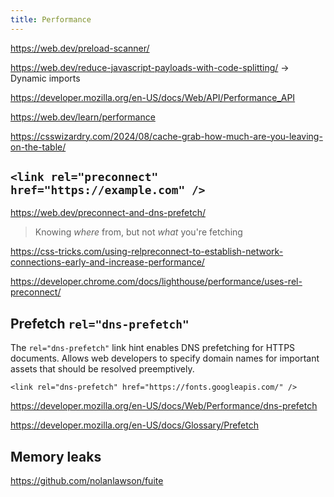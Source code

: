 ```yaml
---
title: Performance
---
```


https://web.dev/preload-scanner/

https://web.dev/reduce-javascript-payloads-with-code-splitting/ → Dynamic imports

https://developer.mozilla.org/en-US/docs/Web/API/Performance_API

https://web.dev/learn/performance

https://csswizardry.com/2024/08/cache-grab-how-much-are-you-leaving-on-the-table/

## `<link rel="preconnect" href="https://example.com" />`

https://web.dev/preconnect-and-dns-prefetch/

> Knowing _where_ from, but not _what_ you're fetching

https://css-tricks.com/using-relpreconnect-to-establish-network-connections-early-and-increase-performance/

https://developer.chrome.com/docs/lighthouse/performance/uses-rel-preconnect/

## Prefetch `rel="dns-prefetch"`

The `rel="dns-prefetch"` link hint enables DNS prefetching for HTTPS documents. Allows web developers to specify domain names for important assets that should be resolved preemptively.

`<link rel="dns-prefetch" href="https://fonts.googleapis.com/" />`

https://developer.mozilla.org/en-US/docs/Web/Performance/dns-prefetch

https://developer.mozilla.org/en-US/docs/Glossary/Prefetch

## Memory leaks

https://github.com/nolanlawson/fuite
